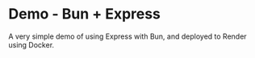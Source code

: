 # Demo - Bun + Express

A very simple demo of using Express with Bun, and deployed to Render using Docker.
